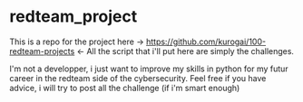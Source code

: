 # redteam_project
This is a repo for the project here -> https://github.com/kurogai/100-redteam-projects <- 
All the script that i'll put here are simply the challenges.

I'm not a developper, i just want to improve my skills in python for my futur career in the redteam side of the cybersecurity.
Feel free if you have advice, i will try to post all the challenge (if i'm smart enough)
